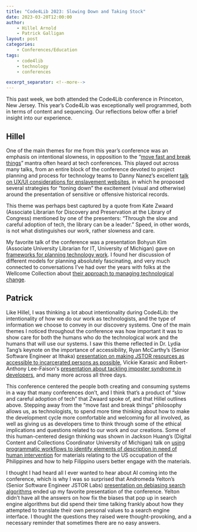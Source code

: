 ```yaml
---
title: "Code4Lib 2023: Slowing Down and Taking Stock"
date: 2023-03-20T12:00:00
author:
    - Hillel Arnold
    - Patrick Galligan
layout: post
categories:
    - Conferences/Education
tags:
    - code4lib
    - technology
    - conferences

excerpt_separator: <!--more-->
---
```


This past week, we both attended the Code4Lib conference in Princeton, New Jersey. This year’s Code4Lib was exceptionally well programmed, both in terms of content and sequencing. Our reflections below offer a brief insight into our experience.

<!--more-->

## Hillel

One of the main themes for me from this year’s conference was an emphasis on intentional slowness, in opposition to the “[move fast and break things](https://xkcd.com/1428)” mantra often heard at tech conferences. This played out across many talks, from an entire block of the conference devoted to project planning and process for technology teams to Danny Nanez’s excellent [talk on UX/UI considerations for enslavement websites](https://2023.code4lib.org/talks/dlas-ux-ui-design-considerations-for-enslavement-websites), in which he proposed several strategies for “toning down” the excitement (visual and otherwise) around the presentation of sensitive or offensive historical records.  

This theme was perhaps best captured by a quote from Kate Zwaard (Associate Librarian for Discovery and Preservation at the Library of Congress) mentioned by one of the presenters: “Through the slow and careful adoption of tech, the library can be a leader.” Speed, in other words, is not what distinguishes our work, rather slowness and care.

My favorite talk of the conference was a presentation Bohyun Kim (Associate University Librarian for IT, University of Michigan) gave on [frameworks for planning technology work](https://2023.code4lib.org/talks/caught-between-clarity-and-flexibility-how-to-better-plan-development-and-it-work). I found her discussion of different models for planning absolutely fascinating, and very much connected to conversations I’ve had over the years with folks at the Wellcome Collection about [their approach to managing technological change](https://stacks.wellcomecollection.org/digital-transformation-at-wellcome-collection-639fb177aad6).

## Patrick

Like Hillel, I was thinking a lot about intentionality during Code4Lib: the intentionality of how we do our work as technologists, and the type of information we choose to convey in our discovery systems. One of the main themes I noticed throughout the conference was how important it was to show care for both the humans who do the technological work and the humans that will use our systems. I saw this theme reflected in Dr. Lydia Tang’s keynote on the importance of accessibility, Ryan McCarthy’s (Senior Software Engineer at Ithaka) [presentation on making JSTOR resources as accessible to incarcerated persons as possible](https://2023.code4lib.org/talks/programmatically-assisted-approaches-to-improving-digital-collections-metadata), Vickie Karasic and Robert-Anthony Lee-Faison's [presentation about tackling imposter syndrome in developers](https://2023.code4lib.org/talks/our-path-to-development-creating-an-organizational-safety-net-to-tackle-imposter-syndrome-among-developers), and many more across all three days.

This conference centered the people both creating and consuming systems in a way that many conferences don’t, and I think that’s a product of “slow and careful adoption of tech” that Zwaard spoke of, and that Hillel outlines above. Stepping away from the “move fast and break things” philosophy allows us, as technologists, to spend more time thinking about how to make the development cycle more comfortable and welcoming for all involved, as well as giving us as developers time to think through some of the ethical implications and questions related to our work and our creations. Some of this human-centered design thinking was shown in Jackson Huang’s (Digital Content and Collections Coordinator University of Michigan) talk on [using programmatic workflows to identify elements of description in need of human intervention](https://2023.code4lib.org/talks/programmatically-assisted-approaches-to-improving-digital-collections-metadata) for materials relating to the US occupation of the Philippines and how to help Filippino users better engage with the materials.

I thought I had heard all I ever wanted to hear about AI coming into the conference, which is why I was so surprised that Andromeda Yelton’s (Senior Software Engineer JSTOR Labs) [presentation on debiasing search algorithms](https://2023.code4lib.org/talks/key-value-algorithmic-debiasing-in-practice) ended up my favorite presentation of the conference. Yelton didn’t have all the answers on how fix the biases that pop up in search engine algorithms but did spend their time talking frankly about how they attempted to translate their own personal values to a search engine interface. I thought the questions they raised were thought-provoking, and a necessary reminder that sometimes there are no easy answers.

